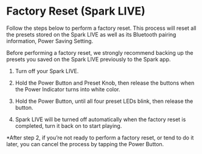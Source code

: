# Factory Reset (Spark LIVE)

Follow the steps below to perform a factory reset. This process will reset all the presets stored on the Spark LIVE as well as its Bluetooth pairing information, Power Saving Setting.

Before performing a factory reset, we strongly recommend backing up the presets you saved on the Spark LIVE previously to the Spark app.

1. Turn off your Spark LIVE.

2. Hold the Power Button and Preset Knob, then release the buttons when the Power Indicator turns into white color.

3. Hold the Power Button, until all four preset LEDs blink, then release the button.

4. Spark LIVE will be turned off automatically when the factory reset is completed, turn it back on to start playing.

*After step 2, if you’re not ready to perform a factory reset, or tend to do it later, you can cancel the process by tapping the Power Button.

